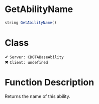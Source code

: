 # GetAbilityName
```js
string GetAbilityName()
```
# Class
✔ `Server: CDOTABaseAbility`  
✖ `Client: undefined`  

# Function Description
Returns the name of this ability.
